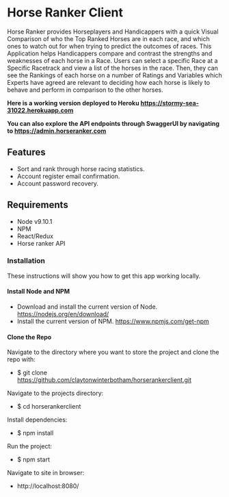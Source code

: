 # Horse Ranker Client

Horse Ranker provides Horseplayers and Handicappers with a quick Visual Comparison of who the Top Ranked Horses are in each race, and which ones to watch out for when trying to predict the outcomes of races. This Application helps Handicappers compare and contrast the strengths and weaknesses of each horse in a Race.
Users can select a specific Race at a Specific Racetrack and view a list of the horses in the race. Then, they can see the Rankings of each horse on a number of Ratings and Variables which Experts have agreed are relevant to deciding how each horse is likely to behave and perform in comparison to the other horses.

**Here is a working version deployed to Heroku https://stormy-sea-31022.herokuapp.com**

**You can also explore the API endpoints through SwaggerUI by navigating to https://admin.horseranker.com**

## Features
- Sort and rank through horse racing statistics.
- Account register email confirmation.
- Account password recovery.


## Requirements
- Node v9.10.1
- NPM
- React/Redux
- Horse ranker API

### Installation
These instructions will show you how to get this app working locally.

#### Install Node and NPM

- Download and install the current version of Node. https://nodejs.org/en/download/ 
- Install the current version of NPM. https://www.npmjs.com/get-npm 

#### Clone the Repo
Navigate to the directory where you want to store the project and clone the repo with:

- $ git clone https://github.com/claytonwinterbotham/horserankerclient.git

Navigate to the projects directory:

- $ cd horserankerclient

Install dependencies:

- $ npm install

Run the project:

- $ npm start

Navigate to site in browser:

- http://localhost:8080/
